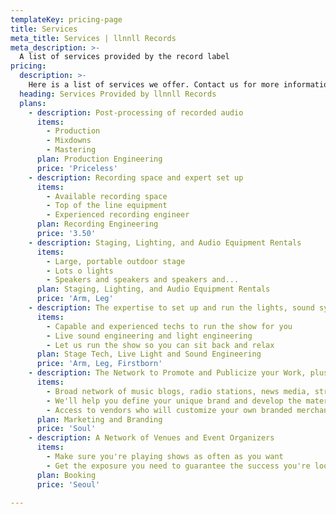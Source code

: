 ```yaml
---
templateKey: pricing-page
title: Services
meta_title: Services | llnnll Records
meta_description: >-
  A list of services provided by the record label
pricing:
  description: >-
    Here is a list of services we offer. Contact us for more information!
  heading: Services Provided by llnnll Records
  plans:
    - description: Post-processing of recorded audio
      items:
        - Production
        - Mixdowns
        - Mastering
      plan: Production Engineering
      price: 'Priceless'
    - description: Recording space and expert set up
      items:
        - Available recording space
        - Top of the line equipment
        - Experienced recording engineer
      plan: Recording Engineering
      price: '3.50'
    - description: Staging, Lighting, and Audio Equipment Rentals
      items:
        - Large, portable outdoor stage
        - Lots o lights
        - Speakers and speakers and speakers and...
      plan: Staging, Lighting, and Audio Equipment Rentals
      price: 'Arm, Leg'
    - description: The expertise to set up and run the lights, sound system, and stage.
      items:
        - Capable and experienced techs to run the show for you
        - Live sound engineering and light engineering
        - Let us run the show so you can sit back and relax
      plan: Stage Tech, Live Light and Sound Engineering
      price: 'Arm, Leg, Firstborn'
    - description: The Network to Promote and Publicize your Work, plus Marketing Materials, Merch, Branding and more...
      items:
        - Broad network of music blogs, radio stations, news media, streaming sites, and all manner of outlets to publicize your material
        - We'll help you define your unique brand and develop the materials to succeed in the modern music industry
        - Access to vendors who will customize your own branded merchandise!
      plan: Marketing and Branding
      price: 'Soul'
    - description: A Network of Venues and Event Organizers
      items:
        - Make sure you're playing shows as often as you want
        - Get the exposure you need to guarantee the success you're looking for
      plan: Booking
      price: 'Seoul'

---
```


